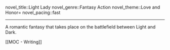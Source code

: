 novel_title::Light Lady
novel_genre::Fantasy Action
novel_theme::Love and Honor=
novel_pacing::fast
********************************
A romantic fantasy that takes place on the battlefield between Light and Dark.

[[MOC - Writing]]